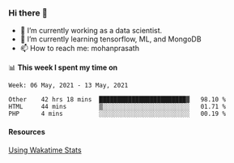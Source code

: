 ### Hi there 👋

- 🔭 I’m currently working as a data scientist.
- 🌱 I’m currently learning tensorflow, ML, and MongoDB
- 📫 How to reach me: mohanprasath

📊 **This week I spent my time on**
<!--START_SECTION:waka-->
```text
Week: 06 May, 2021 - 13 May, 2021

Other    42 hrs 18 mins  ████████████████████████▓   98.10 % 
HTML     44 mins         ▒░░░░░░░░░░░░░░░░░░░░░░░░   01.71 % 
PHP      4 mins          ░░░░░░░░░░░░░░░░░░░░░░░░░   00.19 % 
```
<!--END_SECTION:waka-->

#### Resources
[Using Wakatime Stats](https://github.com/marketplace/actions/waka-readme)
